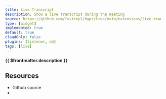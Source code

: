 ```yaml
---
title: Live Transcript
description: Show a live transcript during the meeting
source: https://github.com/fastrepl/hypr/tree/main/extensions/live-transcript
type: [widget]
implemented: true
default: true
cloudOnly: false
plugins: [listener, db]
tags: [live]
---
```


<TitleWithContributors :title="$frontmatter.title" />

**{{ $frontmatter.description }}**

<ExtensionTags :frontmatter="$frontmatter" />

## Resources

<ul>
  <li><a :href="$frontmatter.source">Github source</a></li>
  <li v-for="plugin in $frontmatter.plugins"><PluginLink :plugin /></li>
</ul>
